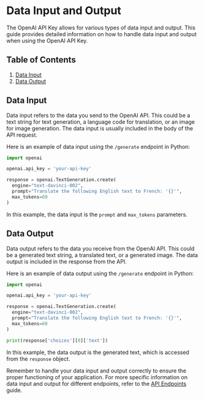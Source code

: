 # Data Input and Output

The OpenAI API Key allows for various types of data input and output. This guide provides detailed information on how to handle data input and output when using the OpenAI API Key.

## Table of Contents

1. [Data Input](#data-input)
2. [Data Output](#data-output)

## Data Input

Data input refers to the data you send to the OpenAI API. This could be a text string for text generation, a language code for translation, or an image for image generation. The data input is usually included in the body of the API request.

Here is an example of data input using the `/generate` endpoint in Python:

```python
import openai

openai.api_key = 'your-api-key'

response = openai.TextGeneration.create(
  engine="text-davinci-002",
  prompt="Translate the following English text to French: '{}'",
  max_tokens=60
)
```

In this example, the data input is the `prompt` and `max_tokens` parameters.

## Data Output

Data output refers to the data you receive from the OpenAI API. This could be a generated text string, a translated text, or a generated image. The data output is included in the response from the API.

Here is an example of data output using the `/generate` endpoint in Python:

```python
import openai

openai.api_key = 'your-api-key'

response = openai.TextGeneration.create(
  engine="text-davinci-002",
  prompt="Translate the following English text to French: '{}'",
  max_tokens=60
)

print(response['choices'][0]['text'])
```

In this example, the data output is the generated text, which is accessed from the `response` object.

Remember to handle your data input and output correctly to ensure the proper functioning of your application. For more specific information on data input and output for different endpoints, refer to the [API Endpoints](APIEndpoints.md) guide.
